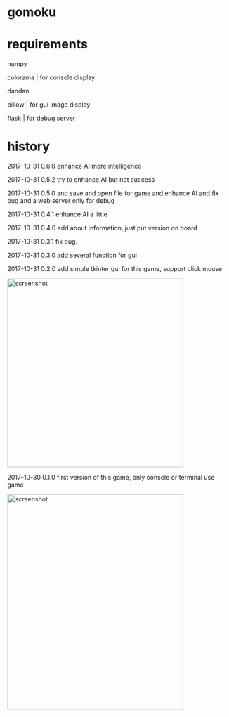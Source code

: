# gomoku

requirements
=============

numpy

colorama | for console display

dandan

pillow | for gui image display

flask | for debug server

history
=======

2017-10-31 0.6.0 enhance AI more intelligence

2017-10-31 0.5.2 try to enhance AI but not success

2017-10-31 0.5.0 and save and open file for game and enhance AI and fix bug and a web server only for debug

2017-10-31 0.4.1 enhance AI a little

2017-10-31 0.4.0 add about information, just put version on board

2017-10-31 0.3.1 fix bug.

2017-10-31 0.3.0 add several function  for gui

2017-10-31 0.2.0 add simple tkinter gui for this game, support click mouse

<img src="https://raw.githubusercontent.com/StevenKjp/gomoku/master/screenshot/screenshot2.jpg" width = "400" height = "430" alt="screenshot" align=center />

2017-10-30 0.1.0 first version of this game, only console or terminal use game

<img src="https://raw.githubusercontent.com/StevenKjp/gomoku/master/screenshot/screenshot.png" width = "400" height = "490" alt="screenshot" align=center />

